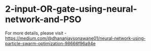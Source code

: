 # 2-input-OR-gate-using-neural-network-and-PSO
For more details, please visit - https://medium.com/@dhananjaysonawane01/neural-network-using-particle-swarm-optimization-98666f96a94e

